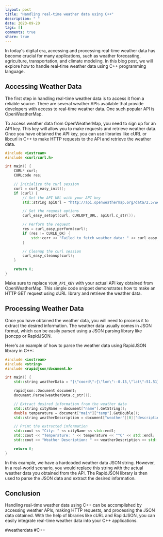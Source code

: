 ```yaml
---
layout: post
title: "Handling real-time weather data using C++"
description: " "
date: 2023-09-20
tags: []
comments: true
share: true
---
```


In today's digital era, accessing and processing real-time weather data has become crucial for many applications, such as weather forecasting, agriculture, transportation, and climate modeling. In this blog post, we will explore how to handle real-time weather data using C++ programming language.

## Accessing Weather Data

The first step in handling real-time weather data is to access it from a reliable source. There are several weather APIs available that provide developers with access to real-time weather data. One such popular API is OpenWeatherMap.

To access weather data from OpenWeatherMap, you need to sign up for an API key. This key will allow you to make requests and retrieve weather data. Once you have obtained the API key, you can use libraries like cURL or libcurl in C++ to make HTTP requests to the API and retrieve the weather data.

```cpp
#include <iostream>
#include <curl/curl.h>

int main() {
    CURL* curl;
    CURLcode res;

    // Initialize the curl session
    curl = curl_easy_init();
    if (curl) {
        // Set the API URL with your API key
        std::string apiUrl = "http://api.openweathermap.org/data/2.5/weather?q=London,uk&appid=YOUR_API_KEY";

        // Set the request options
        curl_easy_setopt(curl, CURLOPT_URL, apiUrl.c_str());

        // Perform the request
        res = curl_easy_perform(curl);
        if (res != CURLE_OK) {
            std::cerr << "Failed to fetch weather data: " << curl_easy_strerror(res) << std::endl;
        }

        // Cleanup the curl session
        curl_easy_cleanup(curl);
    }

    return 0;
}
```

Make sure to replace `YOUR_API_KEY` with your actual API key obtained from OpenWeatherMap. This simple code snippet demonstrates how to make an HTTP GET request using cURL library and retrieve the weather data.

## Processing Weather Data

Once you have obtained the weather data, you will need to process it to extract the desired information. The weather data usually comes in JSON format, which can be easily parsed using a JSON parsing library like jsoncpp or RapidJSON.

Here's an example of how to parse the weather data using RapidJSON library in C++:

```cpp
#include <iostream>
#include <string>
#include <rapidjson/document.h>

int main() {
    std::string weatherData = "{\"coord\":{\"lon\":-0.13,\"lat\":51.51},\"weather\":[{\"id\":801,\"main\":\"Clouds\",\"description\":\"few clouds\",\"icon\":\"02d\"}],\"base\":\"stations\",\"main\":{\"temp\":16.09,\"feels_like\":15.35,\"temp_min\":14.77,\"temp_max\":17.47,\"pressure\":1026,\"humidity\":64},\"visibility\":10000,\"wind\":{\"speed\":2.24,\"deg\":115},\"clouds\":{\"all\":17},\"dt\":1632966873,\"sys\":{\"type\":3,\"id\":2021491,\"country\":\"GB\",\"sunrise\":1632948466,\"sunset\":1632989949},\"timezone\":3600,\"id\":2643743,\"name\":\"London\",\"cod\":200}";

    rapidjson::Document document;
    document.Parse(weatherData.c_str());

    // Extract desired information from the weather data
    std::string cityName = document["name"].GetString();
    double temperature = document["main"]["temp"].GetDouble();
    std::string weatherDescription = document["weather"][0]["description"].GetString();

    // Print the extracted information
    std::cout << "City: " << cityName << std::endl;
    std::cout << "Temperature: " << temperature << "°C" << std::endl;
    std::cout << "Weather Description: " << weatherDescription << std::endl;

    return 0;
}
```

In this example, we have a hardcoded weather data JSON string. However, in a real-world scenario, you would replace this string with the actual weather data you obtained from the API. The RapidJSON library is then used to parse the JSON data and extract the desired information.

## Conclusion

Handling real-time weather data using C++ can be accomplished by accessing weather APIs, making HTTP requests, and processing the JSON data obtained. With the help of libraries like cURL and RapidJSON, you can easily integrate real-time weather data into your C++ applications.

#weatherdata #C++